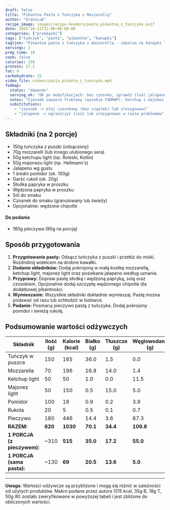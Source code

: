 ```yaml
---
draft: false  
title: "Pikantna Pasta z Tuńczyka z Mozzarellą"  
author: "GraniLuk"  
recipe_image: images/recipe-headers/pasta_pikantna_z_tunczyka.avif
date: 2025-10-21T12:00:00-00:00  
categories: ["przekąski"]  
tags: ["tuńczyk", "pasta", "pikantne", "kanapki"]  
tagline: "Pikantna pasta z tuńczyka z mozzarellą - idealna na kanapki lub jako przekąska."  
servings: 2  
prep_time: 10  
cook: false  
calories: 258
protein: 17.5
fat: 9
carbohydrate: 25
video_file: videos/pasta_pikanta_z_tunczyka.mp4
fodmap:
  status: "depends"
  serving_ok: "OK po modyfikacjach: bez czosnku, sprawdź ilość jalapeno"
  notes: "Czosnek zawiera fruktany (wysokie FODMAP). Ketchup i majonez light zazwyczaj OK w małych ilościach. Jalapeno może być problematyczne dla niektórych osób."
  substitutions:
    - "czosnek -> olej czosnkowy (bez cząstek) lub zrezygnować"
    - "jalapeno -> ograniczyć ilość lub zrezygnować w razie problemów"
---
```


## Składniki (na 2 porcje)
*   150g tuńczyka z puszki (odsączony)
*   70g mozzarelli (lub innego ulubionego sera)
*   50g ketchupu light (np. Roleski, Kotlin)
*   50g majonezu light (np. Hellmann's)
*   Jalapeno wg gustu
*   1 średni pomidor (ok. 100g)
*   Garść rukoli (ok. 20g)
*   Słodka papryka w proszku
*   Wędzona papryka w proszku
*   Sól do smaku
*   Czosnek do smaku (granulowany lub świeży)
*   Opcjonalnie: wędzone chipotle

#### Do podania
*   180g pieczywa (90g na porcję)

## Sposób przygotowania
1.  **Przygotowanie pasty:** Odsącz tuńczyka z puszki i przełóż do miski. Rozdrobnij widelcem na drobne kawałki.
2.  **Dodanie składników:** Dodaj pokrojoną w małą kostkę mozzarellę, ketchup light, majonez light oraz posiekane jalapeno według uznania.
3.  **Przyprawy:** Dopraw pastę słodką i wędzoną papryką, solą oraz czosnkiem. Opcjonalnie dodaj szczyptę wędzonego chipotle dla dodatkowej pikantności.
4.  **Wymieszanie:** Wszystkie składniki dokładnie wymieszaj. Pastę można podawać od razu lub schłodzić w lodówce.
5.  **Podanie:** Posmaruj pieczywo pastą z tuńczyka. Dodaj pokrojony pomidor i świeżą rukolę.

## Podsumowanie wartości odżywczych

| Składnik           | Ilość (g) | Kalorie (kcal) | Białko (g) | Tłuszcze (g) | Węglowodany (g) |
|--------------------|-----------|----------------|------------|--------------|-----------------|
| Tuńczyk w puszce   | 150       | 165            | 36.0       | 1.5          | 0.0             |
| Mozzarella         | 70        | 196            | 16.8       | 14.0         | 1.4             |
| Ketchup light      | 50        | 50             | 1.0        | 0.0          | 11.5            |
| Majonez light      | 50        | 150            | 0.5        | 15.0         | 5.0             |
| Pomidor            | 100       | 18             | 0.9        | 0.2          | 3.9             |
| Rukola             | 20        | 5              | 0.5        | 0.1          | 0.7             |
| Pieczywo           | 180       | 446            | 14.4       | 3.6          | 87.3            |
| **RAZEM:**         | **620**   | **1030**       | **70.1**   | **34.4**     | **109.8**       |
| **1 PORCJA (z pieczywem):** | ~310 | **515** | **35.0** | **17.2** | **55.0** |
| **1 PORCJA (sama pasta):** | ~130 | **69** | **20.5** | **13.6** | **5.0** |

---

**Uwaga:** Wartości odżywcze są przybliżone i mogą się różnić w zależności od użytych produktów. Makro podane przez autora (515 kcal, 35g B, 18g T, 50g W) zostało zweryfikowane w powyższej tabeli i jest zbliżone do obliczonych wartości.
